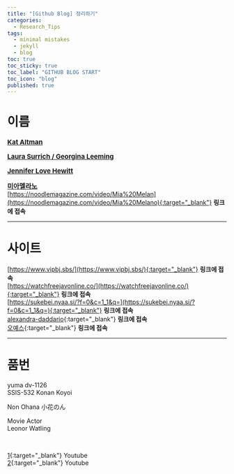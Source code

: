 ```yaml
---
title: "[Github Blog] 정리하기"
categories:
  - Research_Tips
tags:
  - minimal mistakes
  - jekyll
  - blog
toc: true
toc_sticky: true
toc_label: "GITHUB BLOG START"
toc_icon: "blog"
published: true
---
```


# 이름

<b><u><span style="font-size:15px"> Kat Altman </span></u></b><br>

<b><u><span style="font-size:15px"> Laura Surrich / Georgina Leeming </span></u></b><br>

<b><u><span style="font-size:15px"> Jennifer Love Hewitt </span></u></b><br>

<b><u><span style="font-size:15px"> 미아멜라노 </span></u></b><br>
[https://noodlemagazine.com/video/Mia%20Melan](https://noodlemagazine.com/video/Mia%20Melano){:target="_blank"} **링크에 접속** <br>

***
# 사이트
[https://www.vipbj.sbs/](https://www.vipbj.sbs/){:target="_blank"} **링크에 접속** <br>
[https://watchfreejavonline.co/](https://watchfreejavonline.co/){:target="_blank"} **링크에 접속** <br>
[https://sukebei.nyaa.si/?f=0&c=1_1&q=](https://sukebei.nyaa.si/?f=0&c=1_1&q=){:target="_blank"} **링크에 접속** <br>
[alexandra-daddario](https://ko.xhwide5.com/videos/alexandra-daddario-sex-in-true-detective-scandalplanet-com-7819704){:target="_blank"} **링크에 접속** <br>
[오예스](https://tanaka2000.blogspot.com/){:target="_blank"} **링크에 접속** <br>
***
# 품번
yuma dv-1126 <br>
SSIS-532 Konan Koyoi

Non Ohana 小花のん <br>

Movie Actor <br>
Leonor Watling <br>

<br>

[1](https://www.youtube.com/channel/UC1bAyqbwA9sI29N60qNMFOA){:target="_blank"} Youtube<br>
[2](https://youtu.be/7TAMUMfkjOk){:target="_blank"} Youtube <br>